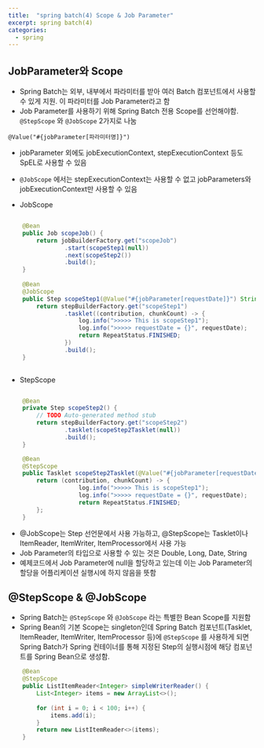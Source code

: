 ```yaml
---
title:  "spring batch(4) Scope & Job Parameter"
excerpt: spring batch(4)
categories:
  - spring
---
```


## JobParameter와 Scope
- Spring Batch는 외부, 내부에서 파라미터를 받아 여러 Batch 컴포넌트에서 사용할 수 있게 지원. 이 파라미터를 Job Parameter라고 함
- Job Parameter를 사용하기 위해 Spring Batch 전용 Scope를 선언해야함.   ```@StepScope```  와   ```@JobScope```   2가지로 나눔

  
```@Value("#{jobParameter[파라미터명]}") ```  

- jobParameter 외에도 jobExecutionContext, stepExecutionContext 등도 SpEL로 사용할 수 있음
-   ```@JobScope```  에서는 stepExecutionContext는 사용할 수 없고 jobParameters와 jobExecutionContext만 사용할 수 있음

- JobScope
  
```java

	@Bean
	public Job scopeJob() {
		return jobBuilderFactory.get("scopeJob")
				.start(scopeStep1(null))
				.next(scopeStep2())
				.build();
	}
	
	@Bean
	@JobScope
	public Step scopeStep1(@Value("#{jobParameter[requestDate]}") String requestDate) {
		return stepBuilderFactory.get("scopeStep1")
				.tasklet((contribution, chunkCount) -> {
					log.info(">>>>> This is scopeStep1");
					log.info(">>>>> requestDate = {}", requestDate);
					return RepeatStatus.FINISHED;
				})
				.build();
	}
	
```  

- StepScope
  
```java

	@Bean
	private Step scopeStep2() {
		// TODO Auto-generated method stub
		return stepBuilderFactory.get("scopeStep2")
				.tasklet(scopeStep2Tasklet(null))
				.build();
	}

	@Bean
	@StepScope
	public Tasklet scopeStep2Tasklet(@Value("#{jobParameter[requestDate]}") String requestDate) {
		return (contribution, chunkCount) -> {
					log.info(">>>>> This is scopeStep1");
					log.info(">>>>> requestDate = {}", requestDate);
					return RepeatStatus.FINISHED;
		};
	}
```  

- @JobScope는 Step 선언문에서 사용 가능하고, @StepScope는 Tasklet이나 ItemReader, ItemWriter, ItemProcessor에서 사용 가능
- Job Parameter의 타입으로 사용할 수 있는 것은 Double, Long, Date, String
- 예제코드에서 Job Parameter에 null을 할당하고 있는데 이는 Job Parameter의 할당을 어플리케이션 실행시에 하지 않음을 뜻함

## @StepScope & @JobScope
- Spring Batch는   ```@StepScope```  와   ```@JobScope```  라는 특별한 Bean Scope를 지원함
- Spring Bean의 기본 Scope는 singleton인데 Spring Batch 컴포넌트(Tasklet, ItemReader, ItemWriter, ItemProcessor 등)에   ```@StepScope```  를 사용하게 되면 
Spring Batch가 Spring 컨테이너를 통해 지정된 Step의 실행시점에 해당 컴포넌트를 Spring Bean으로 생성함.


```java
	@Bean
	@StepScope
	public ListItemReader<Integer> simpleWriterReader() {
		List<Integer> items = new ArrayList<>();
		
		for (int i = 0; i < 100; i++) {
			items.add(i);
		}
		return new ListItemReader<>(items);
	}
```  


